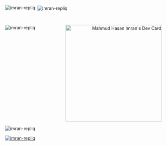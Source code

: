 <p><img align="left" src="https://github-readme-stats.vercel.app/api/top-langs?username=imran-repliq&show_icons=true&locale=en&layout=compact" alt="imran-repliq" /></p>

<p>&nbsp;<img align="center" src="https://github-readme-stats.vercel.app/api?username=imran-repliq&show_icons=true&locale=en" alt="imran-repliq" /></p>
<br>
<p><img align="left" src="https://github-readme-streak-stats.herokuapp.com/?user=imran-repliq&" alt="imran-repliq" /></p>

<p align="right"><a href="https://app.daily.dev/imran-repliq"><img src="https://api.daily.dev/devcards/8d9ea7e8c7ac4aeaaf8a2b0b6002f356.png?r=s2p" width="310" alt="Mahmud Hasan Imran's Dev Card"/></a></p>

<p align="left"> <img src="https://komarev.com/ghpvc/?username=imran-repliq&label=Profile%20views&color=0e75b6&style=flat" alt="imran-repliq" /> </p>

<p align="left"><a href="https://github.com/ryo-ma/github-profile-trophy"><img src="https://github-profile-trophy.vercel.app/?username=imran-repliq" alt="imran-repliq" /></a> </p>
